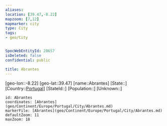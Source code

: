 ```yaml
---
aliases: 
location: [39.47,-8.22]
mapzoom: [7,12] 
mapmarker: city 
type: City
tags:
- geo/City


SpocWebEntityId: 28657
isDeleted: false
confidential: public

title: Abrantes
---
```

[geo-lon::-8.22]
[geo-lat::39.47]
[name::Abrantes]
[State::]
[Country::[Portugal](geo/Continent/Europe/Portugal.md)]
[StateId::]
[Population::]
[Unknown::]


```leaflet
id: Abrantes
coordinates: [Abrantes](geo/Continent/Europe/Portugal/City/Abrantes.md)
markerFile: [Abrantes](geo/Continent/Europe/Portugal/City/Abrantes.md)
defaultZoom: 11 
maxZoom: 18
```



